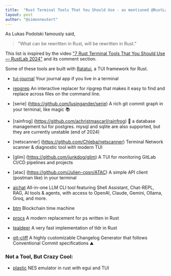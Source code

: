 ```yaml
---
title:  "Rust Terminal Tools That You Should Use - as mentioned @RustLab (2024)"
layout: post
author: "@simonneutert"
---
```


As Lukas Podolski famously said, 

> "What can be rewritten in Rust, will be rewritten in Rust."

This list is inspired by the video ["7 Rust Terminal Tools That You Should Use — RustLab 2024"](https://www.youtube.com/watch?v=ATiKwUiqnAU) and its comment section.

Some of these tools are built with [Ratatui](https://ratatui.rs), a TUI framework for Rust.

- [tui-journal](https://github.com/AmmarAbouZor/tui-journal) Your journal app if you live in a terminal
- [repgrep](https://github.com/acheronfail/repgrep) An interactive replacer for ripgrep that makes it easy to find and replace across files on the command line.
- [serie] (https://github.com/lusingander/serie) A rich git commit graph in your terminal, like magic 📚
- [rainfrog] (https://github.com/achristmascarl/rainfrog) 🐸 a database management tui for postgres. mysql and sqlite are also supported, but they are currently unstable (end of 2024)
- [netscanner] (https://github.com/Chleba/netscanner) Terminal Network scanner & diagnostic tool with modern TUI
- [glim] (https://github.com/junkdog/glim) A TUI for monitoring GitLab CI/CD pipelines and projects
- [atac] (https://github.com/Julien-cpsn/ATAC) A simple API client (postman like) in your terminal

- [aichat](https://github.com/sigoden/aichat) All-in-one LLM CLI tool featuring Shell Assistant, Chat-REPL, RAG, AI tools & agents, with access to OpenAI, Claude, Gemini, Ollama, Groq, and more.
- [btm](https://github.com/rust-util-collections/btm) Blockchain time machine
- [procs](https://github.com/dalance/procs) A modern replacement for ps written in Rust
- [tealdeer](https://github.com/tealdeer-rs/tealdeer) A very fast implementation of tldr in Rust
- [git-cliff](https://github.com/orhun/git-cliff) A highly customizable Changelog Generator that follows Conventional Commit specifications ⛰️

### Not a Tool, But Crazy Cool:

- [plastic](https://github.com/Amjad50/plastic) NES emulator in rust with egui and TUI
